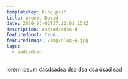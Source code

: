 ```yaml
---
templateKey: blog-post
title: prueba David
date: 2020-03-02T17:22:01.151Z
description: asdsadsadsa d
featuredpost: true
featuredimage: /img/blog-4.jpg
tags:
  - sadsadsad
---
```

lorem ipsum dasdsadsa dsa dsa dsa dsad sad
